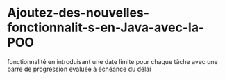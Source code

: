 # Ajoutez-des-nouvelles-fonctionnalit-s-en-Java-avec-la-POO
fonctionnalité en introduisant une date limite pour chaque tâche avec une barre de progression evaluée à échéance du délai
